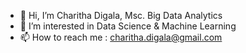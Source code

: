 - 👋 Hi, I’m Charitha Digala, Msc. Big Data Analytics
- 👀 I’m interested in Data Science & Machine Learning 
- 📫 How to reach me : charitha.digala@gmail.com

<!---
Charitha1598/Charitha1598 is a ✨ special ✨ repository because its `README.md` (this file) appears on your GitHub profile.
You can click the Preview link to take a look at your changes.
--->
